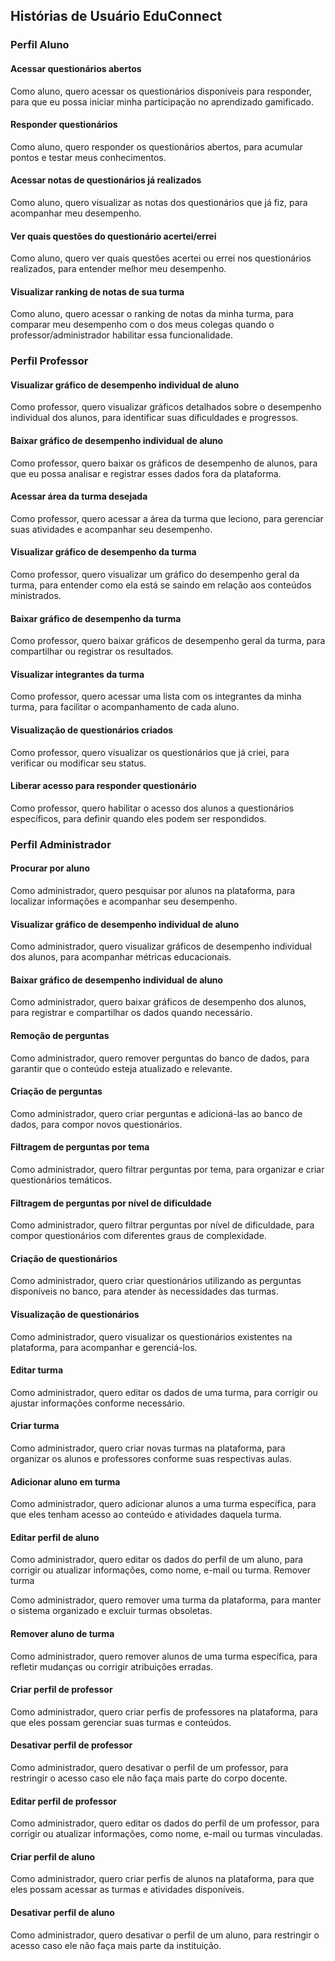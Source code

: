 ## Histórias de Usuário EduConnect

### Perfil Aluno

#### Acessar questionários abertos

Como aluno, quero acessar os questionários disponíveis para responder, para que eu possa iniciar minha participação no aprendizado gamificado.

#### Responder questionários

Como aluno, quero responder os questionários abertos, para acumular pontos e testar meus conhecimentos.

#### Acessar notas de questionários já realizados

Como aluno, quero visualizar as notas dos questionários que já fiz, para acompanhar meu desempenho.

#### Ver quais questões do questionário acertei/errei

Como aluno, quero ver quais questões acertei ou errei nos questionários realizados, para entender melhor meu desempenho.

#### Visualizar ranking de notas de sua turma

Como aluno, quero acessar o ranking de notas da minha turma, para comparar meu desempenho com o dos meus colegas quando o professor/administrador habilitar essa funcionalidade.

### Perfil Professor

#### Visualizar gráfico de desempenho individual de aluno

Como professor, quero visualizar gráficos detalhados sobre o desempenho individual dos alunos, para identificar suas dificuldades e progressos.

#### Baixar gráfico de desempenho individual de aluno

Como professor, quero baixar os gráficos de desempenho de alunos, para que eu possa analisar e registrar esses dados fora da plataforma.

#### Acessar área da turma desejada

Como professor, quero acessar a área da turma que leciono, para gerenciar suas atividades e acompanhar seu desempenho.

#### Visualizar gráfico de desempenho da turma

Como professor, quero visualizar um gráfico do desempenho geral da turma, para entender como ela está se saindo em relação aos conteúdos ministrados.

#### Baixar gráfico de desempenho da turma

Como professor, quero baixar gráficos de desempenho geral da turma, para compartilhar ou registrar os resultados.

#### Visualizar integrantes da turma

Como professor, quero acessar uma lista com os integrantes da minha turma, para facilitar o acompanhamento de cada aluno.

#### Visualização de questionários criados

Como professor, quero visualizar os questionários que já criei, para verificar ou modificar seu status.

#### Liberar acesso para responder questionário

Como professor, quero habilitar o acesso dos alunos a questionários específicos, para definir quando eles podem ser respondidos.

### Perfil Administrador

#### Procurar por aluno

Como administrador, quero pesquisar por alunos na plataforma, para localizar informações e acompanhar seu desempenho.

#### Visualizar gráfico de desempenho individual de aluno

Como administrador, quero visualizar gráficos de desempenho individual dos alunos, para acompanhar métricas educacionais.

#### Baixar gráfico de desempenho individual de aluno

Como administrador, quero baixar gráficos de desempenho dos alunos, para registrar e compartilhar os dados quando necessário.

#### Remoção de perguntas

Como administrador, quero remover perguntas do banco de dados, para garantir que o conteúdo esteja atualizado e relevante.

#### Criação de perguntas

Como administrador, quero criar perguntas e adicioná-las ao banco de dados, para compor novos questionários.

#### Filtragem de perguntas por tema

Como administrador, quero filtrar perguntas por tema, para organizar e criar questionários temáticos.

#### Filtragem de perguntas por nível de dificuldade

Como administrador, quero filtrar perguntas por nível de dificuldade, para compor questionários com diferentes graus de complexidade.

#### Criação de questionários

Como administrador, quero criar questionários utilizando as perguntas disponíveis no banco, para atender às necessidades das turmas.

#### Visualização de questionários

Como administrador, quero visualizar os questionários existentes na plataforma, para acompanhar e gerenciá-los.

#### Editar turma

Como administrador, quero editar os dados de uma turma, para corrigir ou ajustar informações conforme necessário.

#### Criar turma

Como administrador, quero criar novas turmas na plataforma, para organizar os alunos e professores conforme suas respectivas aulas.

#### Adicionar aluno em turma

Como administrador, quero adicionar alunos a uma turma específica, para que eles tenham acesso ao conteúdo e atividades daquela turma.

#### Editar perfil de aluno

Como administrador, quero editar os dados do perfil de um aluno, para corrigir ou atualizar informações, como nome, e-mail ou turma.
Remover turma

Como administrador, quero remover uma turma da plataforma, para manter o sistema organizado e excluir turmas obsoletas.

#### Remover aluno de turma

Como administrador, quero remover alunos de uma turma específica, para refletir mudanças ou corrigir atribuições erradas.

#### Criar perfil de professor

Como administrador, quero criar perfis de professores na plataforma, para que eles possam gerenciar suas turmas e conteúdos.

#### Desativar perfil de professor

Como administrador, quero desativar o perfil de um professor, para restringir o acesso caso ele não faça mais parte do corpo docente.

#### Editar perfil de professor

Como administrador, quero editar os dados do perfil de um professor, para corrigir ou atualizar informações, como nome, e-mail ou turmas vinculadas.

#### Criar perfil de aluno

Como administrador, quero criar perfis de alunos na plataforma, para que eles possam acessar as turmas e atividades disponíveis.

#### Desativar perfil de aluno

Como administrador, quero desativar o perfil de um aluno, para restringir o acesso caso ele não faça mais parte da instituição.

